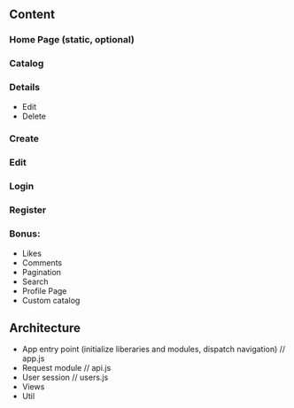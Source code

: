 ## Content

### Home Page (static, optional)
### Catalog
### Details
- Edit
- Delete
### Create
### Edit
### Login
### Register
### Bonus:
- Likes
- Comments
- Pagination
- Search
- Profile Page
- Custom catalog

## Architecture
- App entry point (initialize liberaries and modules, dispatch navigation) // app.js
- Request module // api.js
- User session // users.js
- Views
- Util 